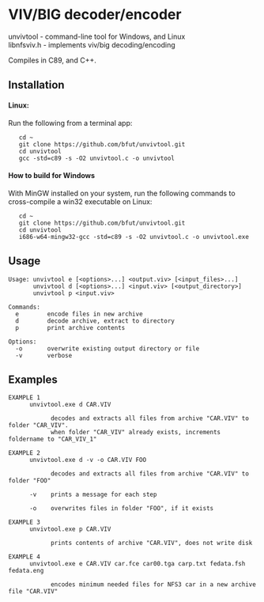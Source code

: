 # VIV/BIG decoder/encoder
unvivtool - command-line tool for Windows, and Linux  
libnfsviv.h - implements viv/big decoding/encoding

Compiles in C89, and C++.

## Installation

#### Linux:

Run the following from a terminal app:

       cd ~
       git clone https://github.com/bfut/unvivtool.git
       cd unvivtool
       gcc -std=c89 -s -O2 unvivtool.c -o unvivtool

#### How to build for Windows

With MinGW installed on your system, run the following commands to cross-compile a win32 executable on Linux:

       cd ~
       git clone https://github.com/bfut/unvivtool.git
       cd unvivtool
       i686-w64-mingw32-gcc -std=c89 -s -O2 unvivtool.c -o unvivtool.exe


## Usage

```
Usage: unvivtool e [<options>...] <output.viv> [<input_files>...]
       unvivtool d [<options>...] <input.viv> [<output_directory>]
       unvivtool p <input.viv>

Commands:
  e        encode files in new archive
  d        decode archive, extract to directory
  p        print archive contents

Options:
  -o       overwrite existing output directory or file
  -v       verbose
```

## Examples

```
EXAMPLE 1
      unvivtool.exe d CAR.VIV
      
            decodes and extracts all files from archive "CAR.VIV" to folder "CAR_VIV".
            when folder "CAR_VIV" already exists, increments foldername to "CAR_VIV_1"
```
```
EXAMPLE 2
      unvivtool.exe d -v -o CAR.VIV FOO
      
            decodes and extracts all files from archive "CAR.VIV" to folder "FOO"
            
      -v    prints a message for each step
      
      -o    overwrites files in folder "FOO", if it exists
```
```
EXAMPLE 3
      unvivtool.exe p CAR.VIV
      
            prints contents of archive "CAR.VIV", does not write disk
```
```
EXAMPLE 4
      unvivtool.exe e CAR.VIV car.fce car00.tga carp.txt fedata.fsh fedata.eng

            encodes minimum needed files for NFS3 car in a new archive file "CAR.VIV"
```
